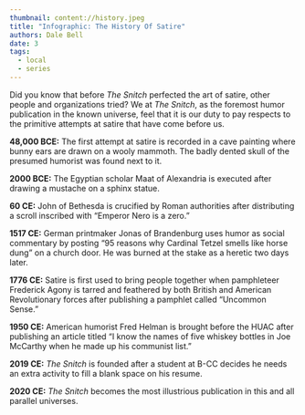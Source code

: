 ```yaml
---
thumbnail: content://history.jpeg
title: "Infographic: The History Of Satire"
authors: Dale Bell
date: 3
tags:
  - local
  - series
---
```


Did you know that before *The Snitch* perfected the art of satire, other people and organizations tried? We at *The Snitch*, as the foremost humor publication in the known universe, feel that it is our duty to pay respects to the primitive attempts at satire that have come before us. 

**48,000 BCE:** 
The first attempt at satire is recorded in a cave painting where bunny ears are drawn on a wooly mammoth. The badly dented skull of the presumed humorist was found next to it.

**2000 BCE:** 
The Egyptian scholar Maat of Alexandria is executed after drawing a mustache on a sphinx statue.

**60 CE:**
John of Bethesda is crucified by Roman authorities after distributing a scroll inscribed with “Emperor Nero is a zero.”

**1517 CE:**
German printmaker Jonas of Brandenburg uses humor as social commentary by posting “95 reasons why Cardinal Tetzel smells like horse dung” on a church door. He was burned at the stake as a heretic two days later.

**1776 CE:** 
Satire is first used to bring people together when pamphleteer Frederick Agony is tarred and feathered by both British and American Revolutionary forces after publishing a pamphlet called “Uncommon Sense.”

**1950 CE:**
American humorist Fred Helman is brought before the HUAC after publishing an article titled “I know the names of five whiskey bottles in Joe McCarthy when he made up his communist list.”

**2019 CE:**
*The Snitch* is founded after a student at B-CC decides he needs an extra activity to fill a blank space on his resume.

**2020 CE:**
*The Snitch* becomes the most illustrious publication in this and all parallel universes.


